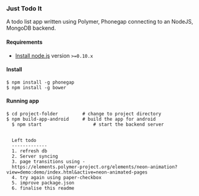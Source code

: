 ### Just Todo It

A todo list app written using Polymer, Phonegap connecting to an NodeJS, MongoDB backend.

#### Requirements

- [Install node.js](http://nodejs.org/) version `>=0.10.x`

#### Install

    $ npm install -g phonegap
    $ npm install -g bower

#### Running app

    $ cd project-folder			# change to project directory
    $ npm build-app-android		# build the app for android				 
	  $ npm start					# start the backend server
	  
	  
	  Left todo
	  -------------
	  1. refresh db
	  2. Server syncing
	  3. page transitions using - 
	  https://elements.polymer-project.org/elements/neon-animation?view=demo:demo/index.html&active=neon-animated-pages
	  4. try again using paper-checkbox
	  5. improve package.json
	  6. finalise this readme
	  
